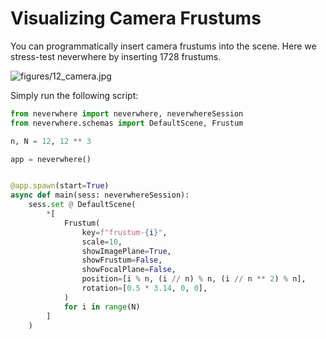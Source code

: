 
# Visualizing Camera Frustums

You can programmatically insert camera frustums into the scene. Here
we stress-test neverwhere by inserting 1728 frustums.

![figures/12_camera.jpg](figures/12_camera.jpg)

Simply run the following script:

```python
from neverwhere import neverwhere, neverwhereSession
from neverwhere.schemas import DefaultScene, Frustum

n, N = 12, 12 ** 3

app = neverwhere()


@app.spawn(start=True)
async def main(sess: neverwhereSession):
    sess.set @ DefaultScene(
        *[
            Frustum(
                key=f"frustum-{i}",
                scale=10,
                showImagePlane=True,
                showFrustum=False,
                showFocalPlane=False,
                position=[i % n, (i // n) % n, (i // n ** 2) % n],
                rotation=[0.5 * 3.14, 0, 0],
            )
            for i in range(N)
        ]
    )
```
